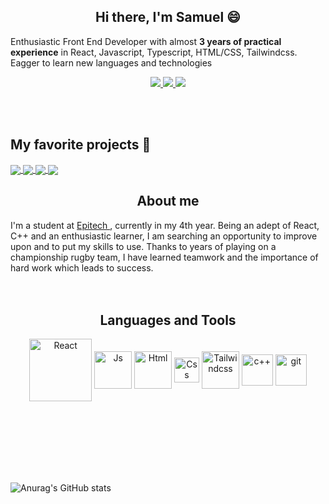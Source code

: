 <p align="center">
 <h2 align="center">Hi there, I'm Samuel 😄</h2>
</p>

Enthusiastic Front End Developer with almost **3 years of practical experience** in React, Javascript, Typescript, HTML/CSS, Tailwindcss. Eagger to learn new languages and technologies
<p align='center'>
<a href="https://a.paddle.com/v2/click/16413/119403?link=1227">
      <img src="https://img.shields.io/badge/Enthusiast%20%E2%86%92-gray.svg?colorA=655BE1&colorB=4F44D6&style=for-the-badge"/>
</a>
<a href="https://a.paddle.com/v2/click/16413/119403?link=1227">
      <img src="https://img.shields.io/badge/Fast WORKER%20%E2%86%92-gray.svg?colorA=61c265&colorB=4CAF50&style=for-the-badge"/>
</a>
<a href="https://a.paddle.com/v2/click/16413/119403?link=1227">
      <img src="https://img.shields.io/badge/Fast WORKER%20%E2%86%92-gray.svg?colorA=9737e5&colorB=d3346c&style=for-the-badge"/>
</a>
   </p>
<br />
<br />
<p>
 <h2> My favorite projects 🤔</h2>
</p>



<a href="https://github.com/anuraghazra/convoychat">
  
  <img align="center" src="https://github-readme-stats.vercel.app/api/pin/?username=Samuel-POTTER&repo=PrimeVisualizer" />
</a>
<a href="https://github.com/anuraghazra/github-readme-stats">
  <img align="center" src="https://github-readme-stats.vercel.app/api/pin/?username=Samuel-POTTER&repo=LorentzAttractor" />
</a>
<a href="https://github.com/anuraghazra/convoychat">
  <img align="center" src="https://github-readme-stats.vercel.app/api/pin/?username=Samuel-POTTER&repo=Crypto2021" />
</a>
<a href="https://github.com/anuraghazra/convoychat">
  <img align="center" src="https://github-readme-stats.vercel.app/api/pin/?username=Samuel-POTTER&repo=Safthon" />
</a>


<p align="center">
 <h2 align="center">About me</h2>
</p>
<span>I'm a student at 
<a href="https://www.epitech.eu/">Epitech </a>
, currently in my 4th year. Being an adept of React, C++ and an enthusiastic learner, I am searching an opportunity to improve upon and to put my skills to use. Thanks to years of playing on a championship rugby team, I have learned teamwork and the importance of hard work which leads to success.

<br />
<br />
<br />

<p align="center">
 <h2 align="center">Languages and Tools</h2>
</p>
<p align='center'>
<img  align="center" alt="React" width="100px" src="https://upload.wikimedia.org/wikipedia/commons/thumb/a/a7/React-icon.svg/1280px-React-icon.svg.png" />
<img align="center" alt="Js" width="60px" src="https://upload.wikimedia.org/wikipedia/commons/thumb/6/6a/JavaScript-logo.png/600px-JavaScript-logo.png" />
<img align="center" alt="Html" width="60px" src="https://upload.wikimedia.org/wikipedia/commons/thumb/6/61/HTML5_logo_and_wordmark.svg/1024px-HTML5_logo_and_wordmark.svg.png" />
<img align="center" alt="Css" width="40px" src="https://upload.wikimedia.org/wikipedia/commons/thumb/d/d5/CSS3_logo_and_wordmark.svg/1200px-CSS3_logo_and_wordmark.svg.png" />
<img align="center" alt="Tailwindcss" width="60px" src="https://upload.wikimedia.org/wikipedia/commons/thumb/d/d5/Tailwind_CSS_Logo.svg/1024px-Tailwind_CSS_Logo.svg.png" />
<img align="center" alt="c++" width="50px" src="https://upload.wikimedia.org/wikipedia/commons/thumb/1/18/ISO_C%2B%2B_Logo.svg/1822px-ISO_C%2B%2B_Logo.svg.png" />
<img align="center" alt="git" width="50px" src="https://git-scm.com/images/logos/downloads/Git-Icon-Black.png" />
</p>

<br />
<br />
<br />
<br />
<br />
<br />


![Anurag's GitHub stats](https://github-readme-stats.vercel.app/api?username=Samuel-POTTER&count_private=true&hide=prs&show_icons=true&theme=dracula)

